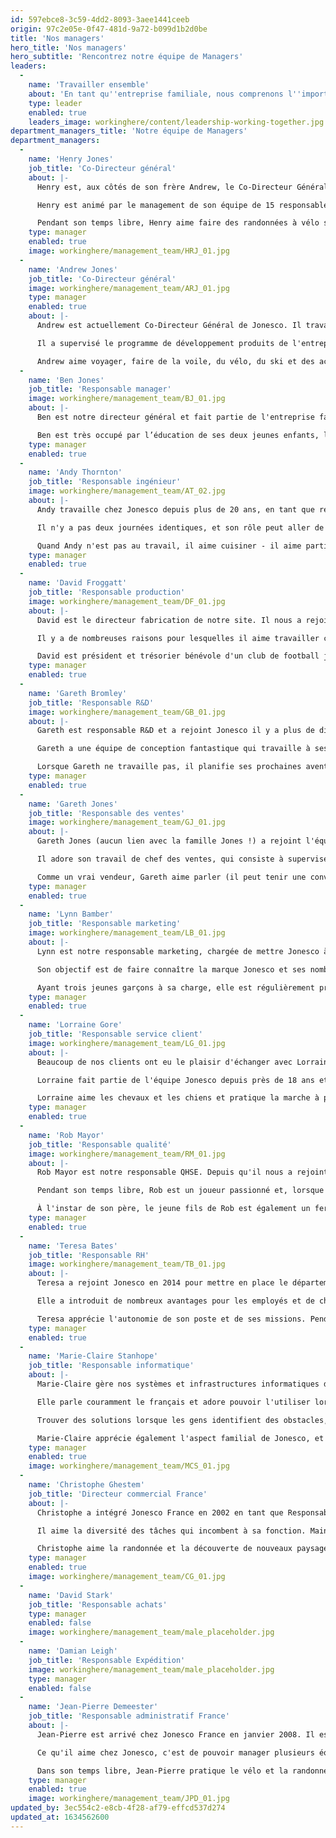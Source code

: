 ```yaml
---
id: 597ebce8-3c59-4dd2-8093-3aee1441ceeb
origin: 97c2e05e-0f47-481d-9a72-b099d1b2d0be
title: 'Nos managers'
hero_title: 'Nos managers'
hero_subtitle: 'Rencontrez notre équipe de Managers'
leaders:
  -
    name: 'Travailler ensemble'
    about: 'En tant qu''entreprise familiale, nous comprenons l''importance du bien-être au travail et la façon dont le climat familial peut contribuer à la performance.  Notre équipe de direction l''a également compris. Nous travaillons main dans la main pour résoudre les problèmes, générer des solutions et améliorer le bien-être de nos employés. C’est cette force qui nous permet de développer les relations avec notre fidèle clientèle.'
    type: leader
    enabled: true
    leaders_image: workinghere/content/leadership-working-together.jpg
department_managers_title: 'Notre équipe de Managers'
department_managers:
  -
    name: 'Henry Jones'
    job_title: 'Co-Directeur général'
    about: |-
      Henry est, aux côtés de son frère Andrew, le Co-Directeur Général de Jonesco. Il y travaille depuis plus de 34 ans. 

      Henry est animé par le management de son équipe de 15 responsables. De nombreuses responsabilités opérationnelles ont été déléguées à son fils Ben, bien qu'à contrecœur, car il aime rester proche de l'action. 

      Pendant son temps libre, Henry aime faire des randonnées à vélo sur la côte et dans la campagne du Lancashire. Il a également une passion pour la voile, notamment autour des îles grecques.
    type: manager
    enabled: true
    image: workinghere/management_team/HRJ_01.jpg
  -
    name: 'Andrew Jones'
    job_title: 'Co-Directeur général'
    image: workinghere/management_team/ARJ_01.jpg
    type: manager
    enabled: true
    about: |-
      Andrew est actuellement Co-Directeur Général de Jonesco. Il travaille chez Jonesco depuis plus de 38 ans et en est le directeur depuis 30 ans. 

      Il a supervisé le programme de développement produits de l'entreprise. En 2022, Andrew prendra une semi-retraite mais il restera membre du conseil d'administration.

      Andrew aime voyager, faire de la voile, du vélo, du ski et des activités liées à la nature avec son épouse, Jane.
  -
    name: 'Ben Jones'
    job_title: 'Responsable manager'
    image: workinghere/management_team/BJ_01.jpg
    about: |-
      Ben est notre directeur général et fait partie de l'entreprise familiale depuis plus de 10 ans.  Il est responsable de l'amélioration de l'efficacité opérationnelle et du développement de nouvelles technologies et de nouveaux processus.

      Ben est très occupé par l’éducation de ses deux jeunes enfants, la nouvelle génération de la famille Jonesco.  Pendant son temps libre, il aime voyager. Rome est sa destination préférée.
    type: manager
    enabled: true
  -
    name: 'Andy Thornton'
    job_title: 'Responsable ingénieur'
    image: workinghere/management_team/AT_02.jpg
    about: |-
      Andy travaille chez Jonesco depuis plus de 20 ans, en tant que responsable ingénieur. Il adore son travail et se considère chanceux de pouvoir travailler aux côtés de notre incroyable équipe d'ingénieurs hautement qualifiés.  

      Il n'y a pas deux journées identiques, et son rôle peut aller de la réparation d'une chaise de bureau cassée à l'installation de nouvelles machines et infrastructures.  

      Quand Andy n'est pas au travail, il aime cuisiner - il aime particulièrement préparer des plats qui demandent beaucoup de préparation.
    type: manager
    enabled: true
  -
    name: 'David Froggatt'
    job_title: 'Responsable production'
    image: workinghere/management_team/DF_01.jpg
    about: |-
      David est le directeur fabrication de notre site. Il nous a rejoint il y a plus de deux ans, après avoir dirigé plusieurs usines dans l'industrie alimentaire.

      Il y a de nombreuses raisons pour lesquelles il aime travailler chez Jonesco, l'une des principales étant les valeurs familiales qui lui permettent un haut degré d'autonomie.  Dave est aussi régulièrement présent dans l'atelier pour soutenir et encadrer les nouvelles méthodes de travail de son équipe.

      David est président et trésorier bénévole d'un club de football junior qu'il a fondé en 2005 et qui compte aujourd'hui plus de 200 enfants âgés de 6 à 17 ans !
    type: manager
    enabled: true
  -
    name: 'Gareth Bromley'
    job_title: 'Responsable R&D'
    image: workinghere/management_team/GB_01.jpg
    about: |-
      Gareth est responsable R&D et a rejoint Jonesco il y a plus de dix ans. Gareth a plus de 20 ans d'expériences dans le domaine du design et est toujours aussi passionné par le design qu'il l'était lorsqu'il a commencé en tant que designer junior il y a de nombreuses années.

      Gareth a une équipe de conception fantastique qui travaille à ses côtés, composée de designers, de chercheurs et d'ingénieurs.

      Lorsque Gareth ne travaille pas, il planifie ses prochaines aventures, qui consistent généralement à faire du VTT, à escalader des montagnes et, plus généralement, à s'adonner aux activités de plein air.
    type: manager
    enabled: true
  -
    name: 'Gareth Jones'
    job_title: 'Responsable des ventes'
    image: workinghere/management_team/GJ_01.jpg
    about: |-
      Gareth Jones (aucun lien avec la famille Jones !) a rejoint l'équipe Jonesco en 2002 et n'a cessé de gravir les échelons depuis.

      Il adore son travail de chef des ventes, qui consiste à superviser les activités de vente dans une soixantaine de pays.  Ce qu'il apprécie le plus, ce sont les personnes avec lesquelles il dit "avoir le privilège de travailler" et avec une équipe aussi diverse et variée - il n'y a pas deux jours qui se ressemblent !

      Comme un vrai vendeur, Gareth aime parler (il peut tenir une conversation en français, allemand, espagnol et italien). Il aime également voyager, l'Italie étant sa destination préférée.
    type: manager
    enabled: true
  -
    name: 'Lynn Bamber'
    job_title: 'Responsable marketing'
    image: workinghere/management_team/LB_01.jpg
    about: |-
      Lynn est notre responsable marketing, chargée de mettre Jonesco à la page. Elle aime mettre en pratique son expertise et son amour du marketing chez Jonesco. 

      Son objectif est de faire connaître la marque Jonesco et ses nombreuses gammes de produits tout en soutenant nos clients dans le monde entier.   Pour vous tenir au courant des dernières activités de sa formidable équipe, consultez les canaux de médias sociaux ! 

      Ayant trois jeunes garçons à sa charge, elle est régulièrement présente sur les terrains de football (La plupart des soirs de semaine !), qu'il pleuve ou qu'il vente.
    type: manager
    enabled: true
  -
    name: 'Lorraine Gore'
    job_title: 'Responsable service client'
    image: workinghere/management_team/LG_01.jpg
    about: |-
      Beaucoup de nos clients ont eu le plaisir d'échanger avec Lorraine, notre charmante responsable du service clientèle.  

      Lorraine fait partie de l'équipe Jonesco depuis près de 18 ans et considère que s'occuper de ses clients est la deuxième partie de son travail qu'elle préfère - la première étant bien sûr de travailler avec son équipe de service clientèle dévouée !

      Lorraine aime les chevaux et les chiens et pratique la marche à pied pendant son temps libre, faisant honte à la plupart d'entre nous avec ses promenades de 10 km le dimanche après-midi.
    type: manager
    enabled: true
  -
    name: 'Rob Mayor'
    job_title: 'Responsable qualité'
    image: workinghere/management_team/RM_01.jpg
    about: |-
      Rob Mayor est notre responsable QHSE. Depuis qu'il nous a rejoints en 2012, il est chargé d'enquêter sur les questions de qualité, d'examiner comment nous pouvons réduire notre impact sur l'environnement et tout ce qui concerne la santé et la sécurité.

      Pendant son temps libre, Rob est un joueur passionné et, lorsque le temps le permet, il aime faire de la moto. 

      À l'instar de son père, le jeune fils de Rob est également un fervent adepte du recyclage. Ensemble, ils veillent à ce que rien ne finisse à la décharge - on peut dire qu'ils se transmettent les ficelles du métier.
    type: manager
    enabled: true
  -
    name: 'Teresa Bates'
    job_title: 'Responsable RH'
    image: workinghere/management_team/TB_01.jpg
    about: |-
      Teresa a rejoint Jonesco en 2014 pour mettre en place le département des ressources humaines chez Jonesco.  Teresa a apporté avec elle une grande expérience et des connaissances, acquises au cours de plus de 30 ans d'expériencesdans les ressources humaines.

      Elle a introduit de nombreux avantages pour les employés et de changements organisationnels, y compris l'obtention récente de l'accréditation " Investors in people ".

      Teresa apprécie l'autonomie de son poste et de ses missions. Pendant son temps libre, elle aime cuisiner, faire du vélo et passer du temps avec sa famille.
    type: manager
    enabled: true
  -
    name: 'Marie-Claire Stanhope'
    job_title: 'Responsable informatique'
    about: |-
      Marie-Claire gère nos systèmes et infrastructures informatiques depuis 2015. 

      Elle parle couramment le français et adore pouvoir l'utiliser lorsqu'elle soutient notre équipe à Seclin (France).

      Trouver des solutions lorsque les gens identifient des obstacles, transformer les données en informations utilisables et maintenir nos systèmes sécurisés et à jour font qu'il n'y a jamais de journée ennuyeuse ! 

      Marie-Claire apprécie également l'aspect familial de Jonesco, et la confiance placée dans chaque unité commerciale pour faire de son mieux pour "la famille".
    type: manager
    enabled: true
    image: workinghere/management_team/MCS_01.jpg
  -
    name: 'Christophe Ghestem'
    job_title: 'Directeur commercial France'
    about: |-
      Christophe a intégré Jonesco France en 2002 en tant que Responsable commercial Nord et depuis 2014, il est le directeur commercial et le responsable de l'agence de Seclin.

      Il aime la diversité des tâches qui incombent à sa fonction. Maintenir une cohésion d'équipe et assurer le développement commercial, sont des points qui lui tiennent à cœur.

      Christophe aime la randonnée et la découverte de nouveaux paysages. Il s'implique aussi dans l'accompagnement de ses deux fils au sein de leurs activités sportives. Sans oublier la convivialité des moments de partage en famille ou entre amis.
    type: manager
    enabled: true
    image: workinghere/management_team/CG_01.jpg
  -
    name: 'David Stark'
    job_title: 'Responsable achats'
    type: manager
    enabled: false
    image: workinghere/management_team/male_placeholder.jpg
  -
    name: 'Damian Leigh'
    job_title: 'Responsable Expédition'
    image: workinghere/management_team/male_placeholder.jpg
    type: manager
    enabled: false
  -
    name: 'Jean-Pierre Demeester'
    job_title: 'Responsable administratif France'
    about: |-
      Jean-Pierre est arrivé chez Jonesco France en janvier 2008. Il est le responsable opérationnel de l'agence de Seclin.

      Ce qu'il aime chez Jonesco, c'est de pouvoir manager plusieurs équipes et suivre le développement de différents projets. La pratique de la langue anglaise au quotidien et ses missions à dimensions internationales l'animent au quotidien.

      Dans son temps libre, Jean-Pierre pratique le vélo et la randonnée. Il est aussi un grand cinéphile !
    type: manager
    enabled: true
    image: workinghere/management_team/JPD_01.jpg
updated_by: 3ec554c2-e8cb-4f28-af79-effcd537d274
updated_at: 1634562600
---
```

